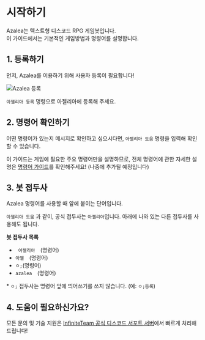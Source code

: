 # 시작하기

Azalea는 텍스트형 디스코드 RPG 게임봇입니다.   
이 가이드에서는 기본적인 게임방법과 명령어를 설명합니다.

<div id="one" class="anchor"></div>

## 1. 등록하기

먼저, Azalea를 이용하기 위해 사용자 등록이 필요합니다!

![Azalea 등록](/imgs/register_azalea.jpg)

`아젤리아 등록` 명령으로 아젤리아에 등록해 주세요.

## 2. 명령어 확인하기

어떤 명령어가 있는지 메시지로 확인하고 싶으시다면, `아젤리아 도움` 명령을 입력해 확인할 수 있습니다.

이 가이드는 게임에 필요한 주요 명령어만을 설명하므로, 전체 명령어에 관한 자세한 설명은 [명령어 가이드]()를 확인해주세요! (나중에 추가될 예정입니다)

## 3. 봇 접두사

Azalea 명령어를 사용할 때 앞에 붙이는 단어입니다.

`아젤리아 도움` 과 같이, 공식 접두사는 `아젤리아`입니다. 아래에 나와 있는 다른 접두사를 사용해도 됩니다.

**봇 접두사 목록**
- ` 아젤리아`　(명령어)
- `아젤`　(명령어)
- `ㅇ;`(명령어)
- `azalea`　(명령어)

\* `ㅇ;` 접두사는 명령어 앞에 띄어쓰기를 쓰지 않습니다. (예: `ㅇ;등록`)

## 4. 도움이 필요하신가요?

모든 문의 및 기술 지원은 [InfiniteTeam 공식 디스코드 서포트 서버](https://discord.gg/7aFczQk)에서 빠르게 처리해드립니다!